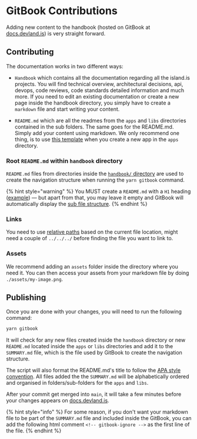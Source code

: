 # GitBook Contributions

Adding new content to the handbook (hosted on GitBook at [docs.devland.is](https://docs.devland.is)) is very straight forward.

## Contributing

The documentation works in two different ways:

- `Handbook` which contains all the documentation regarding all the island.is projects. You will find technical overview, architectural decisions, api, devops, code reviews, code standards detailed information and much more. If you need to edit an existing documentation or create a new page inside the handbook directory, you simply have to create a `markdown` file and start writing your content.

- `README.md` which are all the readmes from the `apps` and `libs` directories contained in the sub folders. The same goes for the README.md. Simply add your content using markdown. We only recommend one thing, is to use [this template](../misc/gitbook-template.md) when you create a new app in the `apps` directory.

### Root `README.md` within `handbook` directory

`README.md` files from directories inside the [`handbook/` directory](../) are used to create the navigation structure when running the `yarn gitbook` command.

{% hint style="warning" %}
You MUST create a `README.md` with a `H1` heading ([example](https://raw.githubusercontent.com/island-is/island.is/main/handbook/technical-overview/auth/README.md)) — but apart from that, you may leave it empty and GitBook will automatically display the [sub file structure](../technical-overview/auth).
{% endhint %}

### Links

You need to use [relative paths](https://raw.githubusercontent.com/island-is/island.is/main/handbook/technical-overview/code-standards.md) based on the current file location, might need a couple of `../../../` before finding the file you want to link to.

### Assets

We recommend adding an `assets` folder inside the directory where you need it. You can then access your assets from your markdown file by doing `./assets/my-image.png`.

## Publishing

Once you are done with your changes, you will need to run the following command:

```bash
yarn gitbook
```

It will check for any new files created inside the `handbook` directory or new `README.md` located inside the `apps` or `libs` directories and add it to the `SUMMARY.md` file, which is the file used by GitBook to create the navigation structure.

The script will also format the README.md's title to follow the [APA style convention](https://en.wikipedia.org/wiki/APA_style). All files added the the `SUMMARY.md` will be alphabetically ordered and organised in folders/sub-folders for the `apps` and `libs`.

After your commit get merged into `main`, it will take a few minutes before your changes appears on [docs.devland.is](https://docs.devland.is).

{% hint style="info" %}
For some reason, if you don't want your markdown file to be part of the `SUMMARY.md` file and included inside the GitBook, you can add the following html comment `<!-- gitbook-ignore -->` as the first line of the file.
{% endhint %}
